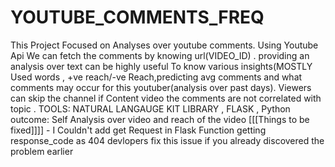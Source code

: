 # YOUTUBE_COMMENTS_FREQ
This Project Focused on  Analyses over youtube comments. Using Youtube Api We can fetch the comments by knowing url(VIDEO_ID) . providing an analysis over text can be highly useful To know various insights(MOSTLY Used words , +ve reach/-ve Reach,predicting avg comments and what comments may occur for this youtuber(analysis over past days). Viewers can skip the channel if Content video the comments are not correlated with topic . 
TOOLS: NATURAL LANGAUGE KIT LIBRARY , FLASK , Python 
outcome: Self Analysis over video and reach of the video 
[[[Things to be fixed]]]] - I Couldn't add get Request in Flask Function getting response_code as 404 
devlopers fix this issue if you already discovered the problem earlier 

